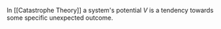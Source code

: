 
In [[Catastrophe Theory]] a system's potential $V$ is a tendency towards some specific unexpected outcome. 